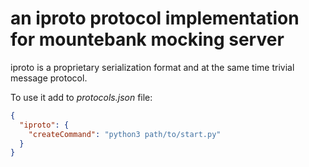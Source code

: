 # an iproto protocol implementation for mountebank mocking server

iproto is a proprietary serialization format and at the same time trivial message protocol.

To use it add to _protocols.json_ file:
```json
{
  "iproto": {
    "createCommand": "python3 path/to/start.py"
  }
}
```
